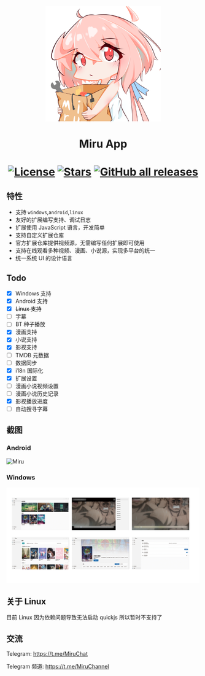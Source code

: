 <p align="center">
<img width="300" src="./assets/icon/logo.png" alt="Miru 看板娘"/>
</p>

<h1 align="center">
Miru App
</h1>

<h1 align="center">

[![License](https://img.shields.io/github/license/miru-project/miru-app)](https://github.com/miru-project/miru-app/blob/main/LICENSE)
[![Stars](https://img.shields.io/github/stars/miru-project/miru-app)](https://github.com/miru-project/miru-app/stargazers)
[![GitHub all releases](https://img.shields.io/github/downloads/miru-project/miru-app/total)](https://github.com/miru-project/miru-app/releases/latest)

</h1>

## 特性

- 支持 `windows`,`android`,`linux`
- 友好的扩展编写支持、调试日志
- 扩展使用 JavaScript 语言，开发简单
- 支持自定义扩展仓库
- 官方扩展仓库提供视频源，无需编写任何扩展即可使用
- 支持在线观看多种视频、漫画、小说源，实现多平台的统一
- 统一系统 UI 的设计语言

## Todo

- [x] Windows 支持
- [x] Android 支持
- [x] ~~Linux 支持~~
- [ ] 字幕
- [ ] BT 种子播放
- [x] 漫画支持
- [x] 小说支持
- [x] 影视支持
- [ ] TMDB 元数据
- [ ] 数据同步
- [x] i18n 国际化
- [x] 扩展设置
- [ ] 漫画小说视频设置
- [ ] 漫画小说历史记录
- [x] 影视播放进度
- [ ] 自动搜寻字幕

## 截图

### Android

![Miru](assets/screenshot/miru-app.jpg.png)

### Windows

![Miru](assets/screenshot/miru-desktop.jpg.png)

## 关于 Linux

目前 Linux 因为依赖问题导致无法启动 quickjs 所以暂时不支持了

## 交流

Telegram: https://t.me/MiruChat

Telegram 频道: https://t.me/MiruChannel
